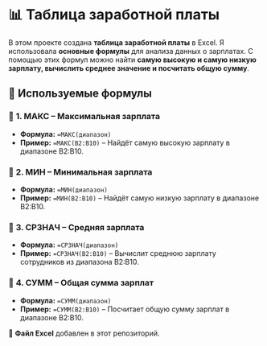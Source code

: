 # 📊 Таблица заработной платы  

В этом проекте создана **таблица заработной платы** в Excel. Я использовала **основные формулы** для анализа данных о зарплатах. С помощью этих формул можно найти **самую высокую и самую низкую зарплату, вычислить среднее значение и посчитать общую сумму**.  

## 📌 Используемые формулы  

### 🔹 **1. МАКС – Максимальная зарплата**  
- **Формула:** `=МАКС(диапазон)`  
- **Пример:** `=МАКС(B2:B10)` – Найдёт самую высокую зарплату в диапазоне B2:B10.  

### 🔹 **2. МИН – Минимальная зарплата**  
- **Формула:** `=МИН(диапазон)`  
- **Пример:** `=МИН(B2:B10)` – Найдёт самую низкую зарплату в диапазоне B2:B10.  

### 🔹 **3. СРЗНАЧ – Средняя зарплата**  
- **Формула:** `=СРЗНАЧ(диапазон)`  
- **Пример:** `=СРЗНАЧ(B2:B10)` – Вычислит среднюю зарплату сотрудников из диапазона B2:B10.  

### 🔹 **4. СУММ – Общая сумма зарплат**  
- **Формула:** `=СУММ(диапазон)`  
- **Пример:** `=СУММ(B2:B10)` – Посчитает общую сумму зарплат в диапазоне B2:B10.  

📂 **Файл Excel** добавлен в этот репозиторий.  
